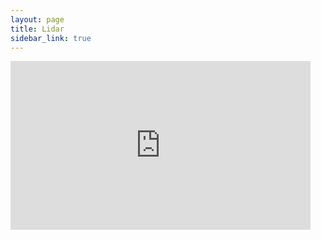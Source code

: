 ```yaml
---
layout: page
title: Lidar
sidebar_link: true
---
```


<div class="embed-responsive embed-responsive-16by9">
  <iframe width="480" height="270" src="https://www.youtube.com/embed/zcSqH6ZCmtU?rel=0" frameborder="0" allow="autoplay; encrypted-media" allowfullscreen></iframe>
</div>








































